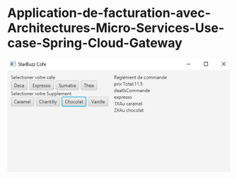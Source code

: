 # Application-de-facturation-avec-Architectures-Micro-Services-Use-case-Spring-Cloud-Gateway

![Architectures](https://github.com/amani-0911/designPattern/blob/main/images/cofe.PNG)
